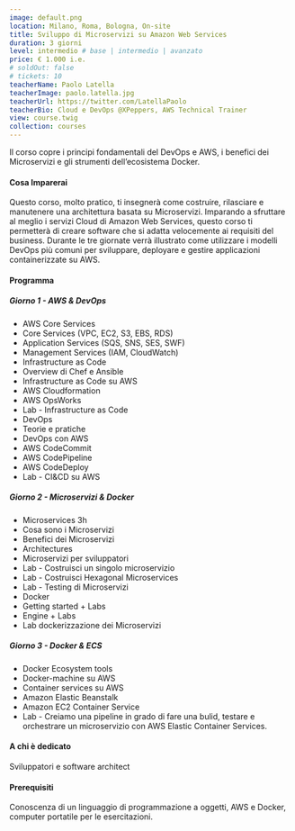 ```yaml
---
image: default.png
location: Milano, Roma, Bologna, On-site
title: Sviluppo di Microservizi su Amazon Web Services
duration: 3 giorni
level: intermedio # base | intermedio | avanzato
price: € 1.000 i.e.
# soldOut: false
# tickets: 10
teacherName: Paolo Latella
teacherImage: paolo.latella.jpg
teacherUrl: https://twitter.com/LatellaPaolo
teacherBio: Cloud e DevOps @XPeppers, AWS Technical Trainer
view: course.twig
collection: courses
---
```



Il corso copre i principi fondamentali del DevOps e AWS, i benefici dei Microservizi e gli strumenti dell’ecosistema Docker.

#### Cosa Imparerai

Questo corso, molto pratico, ti insegnerà come costruire, rilasciare e manutenere una architettura basata su Microservizi. Imparando a sfruttare al meglio i servizi Cloud di Amazon Web Services, questo corso ti permetterà di creare software che si adatta velocemente ai requisiti del business.
Durante le tre giornate verrà illustrato come utilizzare i modelli DevOps più comuni per sviluppare, deployare e gestire applicazioni containerizzate su AWS.

#### Programma

##### Giorno 1 - AWS & DevOps

- AWS Core Services
- Core Services (VPC, EC2, S3, EBS, RDS)
- Application Services (SQS, SNS, SES, SWF)
- Management Services (IAM, CloudWatch)
- Infrastructure as Code
- Overview di Chef e Ansible
- Infrastructure as Code su AWS
- AWS Cloudformation
- AWS OpsWorks
- Lab - Infrastructure as Code 
- DevOps
- Teorie e pratiche
- DevOps con AWS
- AWS CodeCommit
- AWS CodePipeline
- AWS CodeDeploy
- Lab - CI&CD su AWS 
 

##### Giorno 2 - Microservizi & Docker

- Microservices  3h
- Cosa sono i Microservizi 
- Benefici dei Microservizi
- Architectures
- Microservizi per sviluppatori
- Lab - Costruisci un singolo microservizio
- Lab - Costruisci Hexagonal Microservices
- Lab - Testing di Microservizi
- Docker 
- Getting started  + Labs 
- Engine  + Labs
- Lab dockerizzazione dei Microservizi
 

##### Giorno 3 - Docker & ECS

- Docker Ecosystem tools 
- Docker-machine su AWS 
- Container services su AWS
- Amazon Elastic Beanstalk
- Amazon EC2 Container Service
- Lab - Creiamo una pipeline in grado di fare una bulid, testare e orchestrare un microservizio con AWS Elastic Container Services. 
 

#### A chi è dedicato

Sviluppatori e software architect

#### Prerequisiti

Conoscenza di un linguaggio di programmazione a oggetti, AWS e Docker, computer portatile per le esercitazioni.